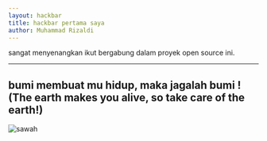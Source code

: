 ```yaml
---
layout: hackbar
title: hackbar pertama saya
author: Muhammad Rizaldi
---
```


<!-- Your MESSAGE on open source-->
sangat menyenangkan ikut bergabung dalam proyek open source ini.

---

## bumi membuat mu hidup, maka jagalah bumi ! <br> (The earth makes you alive, so take care of the earth!)

![sawah]({{site.baseurl}}/assets/images/mhmmdrzld.png)
